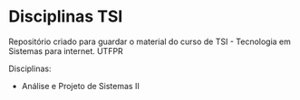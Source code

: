 # Disciplinas TSI

Repositório criado para guardar o material do curso de TSI - Tecnologia em Sistemas para internet. UTFPR

Disciplinas:

- Análise e Projeto de Sistemas II

